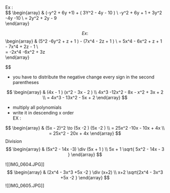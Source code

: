 Ex :  
$$
\begin{array}
 & (-y^2  + 6y  +1) + ( 3Y^2  - 4y - 10 ) \\
-y^2  +  6y  + 1  + 3y^2 -4y  -10   \\
= 2y^2 + 2y -   9  
\end{array}

 $$ 
Ex :  
$$
\begin{array}
 & (5^2  -6y^2  + z + 1 ) -  (7x^4  - 2z  + 1 )  \\
= 5x^4 - 6x^2  +  z  + 1  - 7x^4  + 2z - 1     \\  
= -2x^4  -6x^2 +  3z  
\end{array}

 $$ 
 - you have to distribute the negative   change every sign in the second parentheses  

$$
\begin{array}
 & (4x - 1 ) (x^2   -  3x  - 2 )  \\
4x^3 -12x^2  - 8x - x^2 + 3x + 2    \\
= 4x^3   - 13x^2  -  5x  + 2  
\end{array}
$$
- multiply all polynomials 
- write it in  descending x order  
EX :  


$$
\begin{array}
 & (5x  - 2)^2    \to (5x  -2 ) (5x  -2 )     \\
= 25x^2  -10x - 10x   + 4x   \\
= 25x^2  - 20x  + 4x    
\end{array}
$$
Division  
$$
\begin{array}
 & (5x^2  -  14x  -3)     \div (5x   + 1 ) \\
5x  + 1  \sqrt{ 5x^2   - 14x  - 3 }
\end{array}
$$


![[IMG_0604.JPG]]
$$ \begin{array}
 & (2x^4  - 3x^3  +5x -2 ) \div (x+2)  \\
x+2  \sqrt{2x^4  - 3x^3  +5x -2  }
\end{array}
$$![[IMG_0605.JPG]]